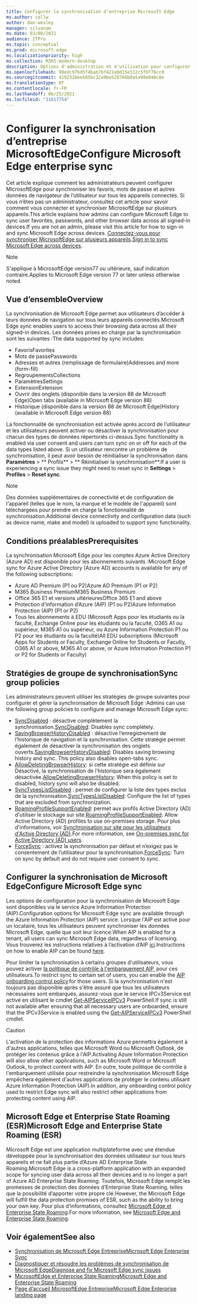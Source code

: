 ```yaml
---
title: Configurer la synchronisation d’entreprise Microsoft Edge
ms.author: collw
author: dan-wesley
manager: silvanam
ms.date: 03/08/2021
audience: ITPro
ms.topic: conceptual
ms.prod: microsoft-edge
ms.localizationpriority: high
ms.collection: M365-modern-desktop
description: Options d'administration et d'utilisation pour configurer Microsoft Edge afin de synchroniser les favoris, les mots de passe et d'autres données du navigateur.
ms.openlocfilehash: 99edc97bd5f4bab7bf421e0d15e512c5f6f76cc0
ms.sourcegitcommit: 4192328ee585bc32a9be528766b8a5a98e046c8e
ms.translationtype: HT
ms.contentlocale: fr-FR
ms.lasthandoff: 06/25/2021
ms.locfileid: "11617754"
---
```

# <a name="configure-microsoft-edge-enterprise-sync"></a><span data-ttu-id="e807e-103">Configurer la synchronisation d’entreprise MicrosoftEdge</span><span class="sxs-lookup"><span data-stu-id="e807e-103">Configure Microsoft Edge enterprise sync</span></span>

<span data-ttu-id="e807e-104">Cet article explique comment les administrateurs peuvent configurer MicrosoftEdge pour synchroniser les favoris, mots de passe et autres données de navigateur de l’utilisateur sur tous les appareils connectés. Si vous n’êtes pas un administrateur, consultez cet article pour savoir comment vous connecter et synchroniser MicrosoftEdge sur plusieurs appareils.</span><span class="sxs-lookup"><span data-stu-id="e807e-104">This article explains how admins can configure Microsoft Edge to sync user favorites, passwords, and other browser data across all signed-in devices.If you are not an admin, please visit this article for how to sign-in and sync Microsoft Edge across devices.</span></span> <span data-ttu-id="e807e-105">[Connectez-vous pour synchroniser MicrosoftEdge sur plusieurs appareils](https://support.microsoft.com/microsoft-edge/sign-in-to-sync-microsoft-edge-across-devices-e6ffa79b-ed52-aa32-47e2-5d5597fe4674).</span><span class="sxs-lookup"><span data-stu-id="e807e-105">[Sign in to sync Microsoft Edge across devices](https://support.microsoft.com/microsoft-edge/sign-in-to-sync-microsoft-edge-across-devices-e6ffa79b-ed52-aa32-47e2-5d5597fe4674).</span></span>

> [!NOTE]
> <span data-ttu-id="e807e-106">S'applique à MicrosoftEdge version77 ou ultérieure, sauf indication contraire.</span><span class="sxs-lookup"><span data-stu-id="e807e-106">Applies to Microsoft Edge version 77 or later unless otherwise noted.</span></span>

## <a name="overview"></a><span data-ttu-id="e807e-107">Vue d’ensemble</span><span class="sxs-lookup"><span data-stu-id="e807e-107">Overview</span></span>

<span data-ttu-id="e807e-108">La synchronisation de Microsoft Edge permet aux utilisateurs d’accéder à leurs données de navigation sur tous leurs appareils connectés.</span><span class="sxs-lookup"><span data-stu-id="e807e-108">Microsoft Edge sync enables users to access their browsing data across all their signed-in devices.</span></span> <span data-ttu-id="e807e-109">Les données prises en charge par la synchronisation sont les suivantes :</span><span class="sxs-lookup"><span data-stu-id="e807e-109">The data supported by sync includes:</span></span>

- <span data-ttu-id="e807e-110">Favoris</span><span class="sxs-lookup"><span data-stu-id="e807e-110">Favorites</span></span>
- <span data-ttu-id="e807e-111">Mots de passe</span><span class="sxs-lookup"><span data-stu-id="e807e-111">Passwords</span></span>
- <span data-ttu-id="e807e-112">Adresses et autres (remplissage de formulaire)</span><span class="sxs-lookup"><span data-stu-id="e807e-112">Addresses and more (form-fill)</span></span>
- <span data-ttu-id="e807e-113">Regroupements</span><span class="sxs-lookup"><span data-stu-id="e807e-113">Collections</span></span>
- <span data-ttu-id="e807e-114">Paramètres</span><span class="sxs-lookup"><span data-stu-id="e807e-114">Settings</span></span>
- <span data-ttu-id="e807e-115">Extension</span><span class="sxs-lookup"><span data-stu-id="e807e-115">Extension</span></span>
- <span data-ttu-id="e807e-116">Ouvrir des onglets (disponible dans la version 88 de Microsoft Edge)</span><span class="sxs-lookup"><span data-stu-id="e807e-116">Open tabs (available in Microsoft Edge version 88)</span></span>
- <span data-ttu-id="e807e-117">Historique (disponible dans la version 88 de Microsoft Edge)</span><span class="sxs-lookup"><span data-stu-id="e807e-117">History (available in Microsoft Edge version 88)</span></span>

<span data-ttu-id="e807e-118">La fonctionnalité de synchronisation est activée après accord de l’utilisateur et les utilisateurs peuvent activer ou désactiver la synchronisation pour chacun des types de données répertoriés ci-dessus.</span><span class="sxs-lookup"><span data-stu-id="e807e-118">Sync functionality is enabled via user consent and users can turn sync on or off for each of the data types listed above.</span></span> <span data-ttu-id="e807e-119">Si un utilisateur rencontre un problème de synchronisation, il peut avoir besoin de réinitialiser la synchronisation dans **Paramètres** > \*\* Profils\*\* > \*\* Réinitialiser la synchronisation\*\*.</span><span class="sxs-lookup"><span data-stu-id="e807e-119">If a user is experiencing a sync issue they might need to reset sync in **Settings** > **Profiles** > **Reset sync**.</span></span>

> [!NOTE]
> <span data-ttu-id="e807e-120">Des données supplémentaires de connectivité et de configuration de l'appareil (telles que le nom, la marque et le modèle de l'appareil) sont téléchargées pour prendre en charge la fonctionnalité de synchronisation.</span><span class="sxs-lookup"><span data-stu-id="e807e-120">Additional device connectivity and configuration data (such as device name, make and model) is uploaded to support sync functionality.</span></span>

## <a name="prerequisites"></a><span data-ttu-id="e807e-121">Conditions préalables</span><span class="sxs-lookup"><span data-stu-id="e807e-121">Prerequisites</span></span>

<span data-ttu-id="e807e-122">La synchronisation Microsoft Edge pour les comptes Azure Active Directory (Azure AD) est disponible pour les abonnements suivants :</span><span class="sxs-lookup"><span data-stu-id="e807e-122">Microsoft Edge sync for Azure Active Directory (Azure AD) accounts is available for any of the following subscriptions:</span></span>

- <span data-ttu-id="e807e-123">Azure AD Premium (P1 ou P2)</span><span class="sxs-lookup"><span data-stu-id="e807e-123">Azure AD Premium (P1 or P2)</span></span>
- <span data-ttu-id="e807e-124">M365 Business Premium</span><span class="sxs-lookup"><span data-stu-id="e807e-124">M365 Business Premium</span></span>
- <span data-ttu-id="e807e-125">Office 365 E1 et versions ultérieures</span><span class="sxs-lookup"><span data-stu-id="e807e-125">Office 365 E1 and above</span></span>
- <span data-ttu-id="e807e-126">Protection d’information d’Azure (AIP) (P1 ou P2)</span><span class="sxs-lookup"><span data-stu-id="e807e-126">Azure Information Protection (AIP) (P1 or P2)</span></span>
- <span data-ttu-id="e807e-127">Tous les abonnements à EDU (Microsoft Apps pour les étudiants ou la faculté, Exchange Online pour les étudiants ou la faculté, O365 A1 ou supérieur, M365 A1 ou supérieur, ou Azure Information Protection P1 ou P2 pour les étudiants ou la faculté)</span><span class="sxs-lookup"><span data-stu-id="e807e-127">All EDU subscriptions (Microsoft Apps for Students or Faculty, Exchange Online for Students or Faculty, O365 A1 or above, M365 A1 or above, or Azure Information Protection P1 or P2 for Students or Faculty)</span></span>

## <a name="sync-group-policies"></a><span data-ttu-id="e807e-128">Stratégies de groupe de synchronisation</span><span class="sxs-lookup"><span data-stu-id="e807e-128">Sync group policies</span></span>

<span data-ttu-id="e807e-129">Les administrateurs peuvent utiliser les stratégies de groupe suivantes pour configurer et gérer la synchronisation de Microsoft Edge :</span><span class="sxs-lookup"><span data-stu-id="e807e-129">Admins can use the following group policies to configure and manage Microsoft Edge sync:</span></span>

- <span data-ttu-id="e807e-130">[SyncDisabled](./microsoft-edge-policies.md#syncdisabled) : désactive complètement la synchronisation.</span><span class="sxs-lookup"><span data-stu-id="e807e-130">[SyncDisabled](./microsoft-edge-policies.md#syncdisabled): Disables sync completely.</span></span>
- <span data-ttu-id="e807e-131">[SavingBrowserHistoryDisabled](./microsoft-edge-policies.md#savingbrowserhistorydisabled) : désactive l’enregistrement de l’historique de navigation et la synchronisation. Cette stratégie permet également de désactiver la synchronisation des onglets ouverts.</span><span class="sxs-lookup"><span data-stu-id="e807e-131">[SavingBrowserHistoryDisabled](./microsoft-edge-policies.md#savingbrowserhistorydisabled): Disables saving browsing history and sync. This policy also disables open-tabs sync.</span></span>
- <span data-ttu-id="e807e-132">[AllowDeletingBrowserHistory](./microsoft-edge-policies.md#allowdeletingbrowserhistory): si cette stratégie est définie sur Désactivé, la synchronisation de l’historique sera également désactivée.</span><span class="sxs-lookup"><span data-stu-id="e807e-132">[AllowDeletingBrowserHistory](./microsoft-edge-policies.md#allowdeletingbrowserhistory): When this policy is set to disabled, history sync will also be disabled.</span></span>
- <span data-ttu-id="e807e-133">[SyncTypesListDisabled](./microsoft-edge-policies.md#synctypeslistdisabled) : permet de configurer la liste des types exclus de la synchronisation.</span><span class="sxs-lookup"><span data-stu-id="e807e-133">[SyncTypesListDisabled](./microsoft-edge-policies.md#synctypeslistdisabled): Configure the list of types that are excluded from synchronization.</span></span>
- <span data-ttu-id="e807e-134">[RoamingProfileSupportEnabled](./microsoft-edge-policies.md#roamingprofilesupportenabled): permet aux profils Active Directory (AD) d'utiliser le stockage sur site.</span><span class="sxs-lookup"><span data-stu-id="e807e-134">[RoamingProfileSupportEnabled](./microsoft-edge-policies.md#roamingprofilesupportenabled): Allow Active Directory (AD) profiles to use on-premises storage.</span></span> <span data-ttu-id="e807e-135">Pour plus d'informations, voir [Synchronisation sur site pour les utilisateurs d'Active Directory (AD)](./microsoft-edge-on-premises-sync.md).</span><span class="sxs-lookup"><span data-stu-id="e807e-135">For more information, see [On-premises sync for Active Directory (AD) users](./microsoft-edge-on-premises-sync.md).</span></span>
- <span data-ttu-id="e807e-136">[ForceSync](/deployedge/microsoft-edge-policies#forcesync) : activez la synchronisation par défaut et n’exigez pas le consentement de l’utilisateur pour la synchronisation.</span><span class="sxs-lookup"><span data-stu-id="e807e-136">[ForceSync](/deployedge/microsoft-edge-policies#forcesync): Turn on sync by default and do not require user consent to sync.</span></span>  

## <a name="configure-microsoft-edge-sync"></a><span data-ttu-id="e807e-137">Configurer la synchronisation de Microsoft Edge</span><span class="sxs-lookup"><span data-stu-id="e807e-137">Configure Microsoft Edge sync</span></span>

<span data-ttu-id="e807e-138">Les options de configuration pour la synchronisation de Microsoft Edge sont disponibles via le service Azure Information Protection (AIP).</span><span class="sxs-lookup"><span data-stu-id="e807e-138">Configuration options for Microsoft Edge sync are available through the Azure Information Protection (AIP) service.</span></span> <span data-ttu-id="e807e-139">Lorsque l'AIP est activé pour un locataire, tous les utilisateurs peuvent synchroniser les données Microsoft Edge, quelle que soit leur licence.</span><span class="sxs-lookup"><span data-stu-id="e807e-139">When AIP is enabled for a tenant, all users can sync Microsoft Edge data, regardless of licensing.</span></span> <span data-ttu-id="e807e-140">Vous trouverez les instructions relatives à l’activation d’AIP [ici](/azure/information-protection/activate-office365).</span><span class="sxs-lookup"><span data-stu-id="e807e-140">Instructions on how to enable AIP can be found [here](/azure/information-protection/activate-office365).</span></span>

<span data-ttu-id="e807e-141">Pour limiter la synchronisation à certains groupes d'utilisateurs, vous pouvez activer [la politique de contrôle à l'embarquement AIP ](/powershell/module/aipservice/set-aipserviceonboardingcontrolpolicy?preserve-view=true&view=azureipps) pour ces utilisateurs.</span><span class="sxs-lookup"><span data-stu-id="e807e-141">To restrict sync to certain set of users, you can enable the [AIP onboarding control policy](/powershell/module/aipservice/set-aipserviceonboardingcontrolpolicy?preserve-view=true&view=azureipps) for those users.</span></span> <span data-ttu-id="e807e-142">Si la synchronisation n'est toujours pas disponible après s'être assuré que tous les utilisateurs nécessaires sont embarqués, assurez-vous que le service IPCv3Service est activé en utilisant le cmdlet [Get-AIPServiceIPCv3](/powershell/module/aipservice/get-aipserviceipcv3?preserve-view=true&view=azureipps) PowerShell.</span><span class="sxs-lookup"><span data-stu-id="e807e-142">If sync is still not available after ensuring that all necessary users are onboarded, ensure that the IPCv3Service is enabled using the [Get-AIPServiceIPCv3](/powershell/module/aipservice/get-aipserviceipcv3?preserve-view=true&view=azureipps)  PowerShell cmdlet.</span></span>

> [!CAUTION]
> <span data-ttu-id="e807e-143">L'activation de la protection des informations Azure permettra également à d'autres applications, telles que Microsoft Word ou Microsoft Outlook, de protéger les contenus grâce à l'AIP.</span><span class="sxs-lookup"><span data-stu-id="e807e-143">Activating Azure Information Protection will also allow other applications, such as Microsoft Word or Microsoft Outlook, to protect content with AIP.</span></span> <span data-ttu-id="e807e-144">En outre, toute politique de contrôle à l'embarquement utilisée pour restreindre la synchronisation Microsoft Edge empêchera également d'autres applications de protéger le contenu utilisant Azure Information Protection (AIP).</span><span class="sxs-lookup"><span data-stu-id="e807e-144">In addition, any onboarding control policy used to restrict Edge sync will also restrict other applications from protecting content using AIP.</span></span>

## <a name="microsoft-edge-and-enterprise-state-roaming-esr"></a><span data-ttu-id="e807e-145">Microsoft Edge et Enterprise State Roaming (ESR)</span><span class="sxs-lookup"><span data-stu-id="e807e-145">Microsoft Edge and Enterprise State Roaming (ESR)</span></span>

<span data-ttu-id="e807e-146">Microsoft Edge est une application multiplateforme avec une étendue développée pour la synchronisation des données utilisateur sur tous leurs appareils et ne fait plus partie d’Azure AD Enterprise State Roaming.</span><span class="sxs-lookup"><span data-stu-id="e807e-146">Microsoft Edge is a cross-platform application with an expanded scope for syncing user data across all their devices and is no longer a part of Azure AD Enterprise State Roaming.</span></span> <span data-ttu-id="e807e-147">Toutefois, Microsoft Edge remplit les promesses de protection des données d’Enterprise State Roaming, telles que la possibilité d’apporter votre propre clé.</span><span class="sxs-lookup"><span data-stu-id="e807e-147">However, the Microsoft Edge will fulfill the data protection promises of ESR, such as the ability to bring your own key.</span></span> <span data-ttu-id="e807e-148">Pour plus d’informations, consultez [Microsoft Edge et Enterprise State Roaming](microsoft-edge-enterprise-state-roaming.md).</span><span class="sxs-lookup"><span data-stu-id="e807e-148">For more information, see [Microsoft Edge and Enterprise State Roaming](microsoft-edge-enterprise-state-roaming.md).</span></span>

## <a name="see-also"></a><span data-ttu-id="e807e-149">Voir également</span><span class="sxs-lookup"><span data-stu-id="e807e-149">See also</span></span>

- [<span data-ttu-id="e807e-150">Synchronisation de Microsoft Edge Entreprise</span><span class="sxs-lookup"><span data-stu-id="e807e-150">Microsoft Edge Enterprise Sync</span></span>](microsoft-edge-enterprise-sync.md)
- [<span data-ttu-id="e807e-151">Diagnostiquer et résoudre les problèmes de synchronisation de Microsoft Edge</span><span class="sxs-lookup"><span data-stu-id="e807e-151">Diagnose and fix Microsoft Edge sync issues</span></span>](microsoft-edge-troubleshoot-enterprise-sync.md)
- [<span data-ttu-id="e807e-152">MicrosoftEdge et Enterprise State Roaming</span><span class="sxs-lookup"><span data-stu-id="e807e-152">Microsoft Edge and Enterprise State Roaming</span></span>](microsoft-edge-enterprise-state-roaming.md)
- [<span data-ttu-id="e807e-153">Page d’accueil MicrosoftEdge Entreprise</span><span class="sxs-lookup"><span data-stu-id="e807e-153">Microsoft Edge Enterprise landing page</span></span>](https://aka.ms/EdgeEnterprise)